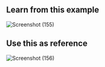 ## Learn from this example

![Screenshot (155)](https://github.com/user-attachments/assets/af036d81-5e31-4ea6-abec-3d65cffb2576)

## Use this as reference

![Screenshot (156)](https://github.com/user-attachments/assets/a313f034-635d-45d8-87a8-6caa1dc1f6a4)

